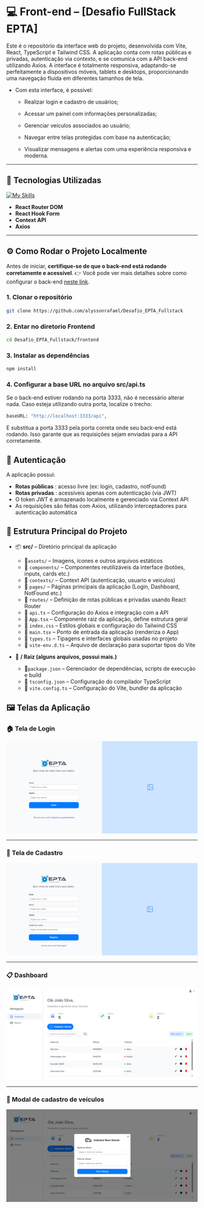 # 💻 Front-end – [Desafio FullStack EPTA]

Este é o repositório da interface web do projeto, desenvolvida com Vite, React, TypeScript e Tailwind CSS. A aplicação conta com rotas públicas e privadas, autenticação via contexto, e se comunica com a API back-end utilizando Axios.
A interface é totalmente responsiva, adaptando-se perfeitamente a dispositivos móveis, tablets e desktops, proporcionando uma navegação fluida em diferentes tamanhos de tela.

- Com esta interface, é possível:

  - Realizar login e cadastro de usuários;

  - Acessar um painel com informações personalizadas;

  - Gerenciar veículos associados ao usuário;

  - Navegar entre telas protegidas com base na autenticação;

  - Visualizar mensagens e alertas com uma experiência responsiva e moderna.

---

## 🚀 Tecnologias Utilizadas

[![My Skills](https://skillicons.dev/icons?i=react,vite,ts,tailwind)](https://skillicons.dev)

- **React Router DOM**
- **React Hook Form**
- **Context API**
- **Axios**

---

## ⚙️ Como Rodar o Projeto Localmente

Antes de iniciar, **certifique-se de que o back-end está rodando corretamente e acessível**.
👉 Você pode ver mais detalhes sobre como configurar o back-end [neste link](../backend/README.md).

### 1. Clonar o repositório

```bash
git clone https://github.com/alyssonrafael/Desafio_EPTA_Fullstack
```

### 2. Entar no diretorio Frontend

```bash
cd Desafio_EPTA_Fullstack/frontend
```

### 3. Instalar as dependências

```bash
npm install
```

### 4. Configurar a base URL no arquivo src/api.ts

Se o back-end estiver rodando na porta 3333, não é necessário alterar nada.
Caso esteja utilizando outra porta, localize o trecho:

```bash
baseURL: "http://localhost:3333/api",
```

E substitua a porta 3333 pela porta correta onde seu back-end está rodando.
Isso garante que as requisições sejam enviadas para a API corretamente.

## 🔐 Autenticação

A aplicação possui:

- **Rotas públicas** : acesso livre (ex: login, cadastro, notFound)
- **Rotas privadas** : acessíveis apenas com autenticação (via JWT)
- O token JWT é armazenado localmente e gerenciado via Context API
- As requisições são feitas com Axios, utilizando interceptadores para autenticação automática

## 📁 Estrutura Principal do Projeto

- 📦 **src/** – Diretório principal da aplicação

  - 📁`assets/` – Imagens, ícones e outros arquivos estáticos
  - 📁 `components/` – Componentes reutilizáveis da interface (botões, inputs, cards etc.)
  - 📁 `contexts/` – Context API (autenticação, usuario e veiculos)
  - 📁 `pages/` – Páginas principais da aplicação (Login, Dashboard, NotFound etc.)
  - 📁 `routes/` – Definição de rotas públicas e privadas usando React Router
  - 📄 `api.ts` – Configuração do Axios e integração com a API
  - 📄 `App.tsx` – Componente raiz da aplicação, define estrutura geral
  - 📄 `index.css` – Estilos globais e configuração do Tailwind CSS
  - 📄 `main.tsx` – Ponto de entrada da aplicação (renderiza o App)
  - 📄 `types.ts` – Tipagens e interfaces globais usadas no projeto
  - 📄 `vite-env.d.ts` – Arquivo de declaração para suportar tipos do Vite

- 📁 **/ Raiz (alguns arquivos, possui mais.)**

  - 📄`package.json` – Gerenciador de dependências, scripts de execução e build
  - 📄 `tsconfig.json` – Configuração do compilador TypeScript
  - 📄 `vite.config.ts` – Configuração do Vite, bundler da aplicação

## 🖼️ Telas da Aplicação

### 🏠 Tela de Login

![Tela de Login](./src/assets/imgsReadme/image.png)

---

### 📝 Tela de Cadastro

![Tela de Cadastro](<./src/assets/imgsReadme/image(2).png>)

---

### 📋 Dashboard

![Dashboard](<./src/assets/imgsReadme/image(3).png>)

---

### 🚗 Modal de cadastro de veículos

![Tela de Veículos](<./src/assets/imgsReadme/image(4).png>)
